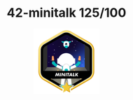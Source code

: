 <h1 align="center">
42-minitalk 125/100
</h1>
<div align="center">
  <img src="./badge/minitalkm.png" alt="badge-minitalk">
</div>
